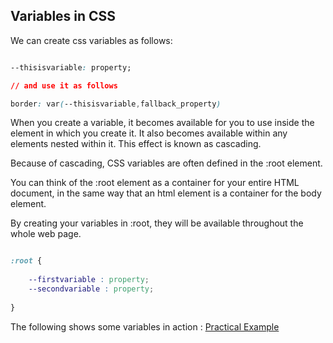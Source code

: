 ## Variables in CSS

We can create css variables as follows:

```css

--thisisvariable: property;

// and use it as follows

border: var(--thisisvariable,fallback_property)

```

When you create a variable, it becomes available for you to use inside the element in which you create it. It also becomes available within any elements nested within it. 
This effect is known as cascading.  

Because of cascading, CSS variables are often defined in the :root element.  

You can think of the :root element as a container for your entire HTML document, in the same way that an html element is a container for the body element.  

By creating your variables in :root, they will be available throughout the whole web page.  

```css

:root {
    
    --firstvariable : property;
    --secondvariable : property;
    
}

```

The following shows some variables in action : [Practical Example](example.md)
